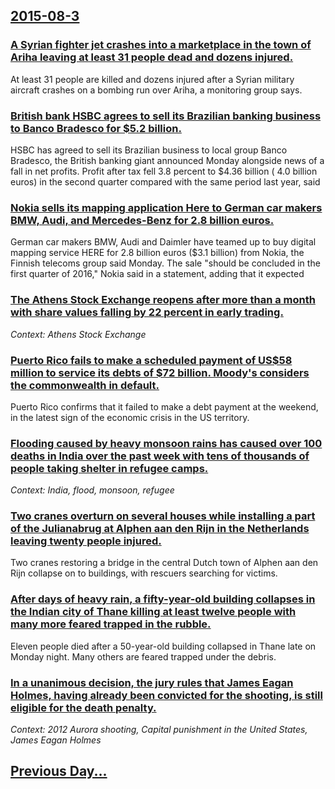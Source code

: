 ## [2015-08-3](/news/2015/08/3/index.md)

### [A Syrian fighter jet crashes into a marketplace in the town of Ariha leaving at least 31 people dead and dozens injured. ](/news/2015/08/3/a-syrian-fighter-jet-crashes-into-a-marketplace-in-the-town-of-ariha-leaving-at-least-31-people-dead-and-dozens-injured.md)
At least 31 people are killed and dozens injured after a Syrian military aircraft crashes on a bombing run over Ariha, a monitoring group says.

### [British bank HSBC agrees to sell its Brazilian banking business to Banco Bradesco for $5.2 billion. ](/news/2015/08/3/british-bank-hsbc-agrees-to-sell-its-brazilian-banking-business-to-banco-bradesco-for-5-2-billion.md)
HSBC has agreed to sell its Brazilian business to local group Banco Bradesco, the British banking giant announced Monday alongside news of a fall in net profits. Profit after tax fell 3.8 percent to $4.36 billion ( 4.0 billion euros) in the second quarter compared with the same period last year, said

### [Nokia sells its mapping application Here to German car makers BMW, Audi, and Mercedes-Benz for 2.8 billion euros. ](/news/2015/08/3/nokia-sells-its-mapping-application-here-to-german-car-makers-bmw-audi-and-mercedes-benz-for-2-8-billion-euros.md)
German car makers BMW, Audi and Daimler have teamed up to buy digital mapping service HERE for 2.8 billion euros ($3.1 billion) from Nokia, the Finnish telecoms group said Monday. The sale &quot;should be concluded in the first quarter of 2016,&quot; Nokia said in a statement, adding that it expected

### [The Athens Stock Exchange reopens after more than a month with share values falling by 22 percent in early trading. ](/news/2015/08/3/the-athens-stock-exchange-reopens-after-more-than-a-month-with-share-values-falling-by-22-percent-in-early-trading.md)
_Context: Athens Stock Exchange_

### [Puerto Rico fails to make a scheduled payment of US$58 million to service its debts of $72 billion. Moody's considers the commonwealth in default.  ](/news/2015/08/3/puerto-rico-fails-to-make-a-scheduled-payment-of-us-58-million-to-service-its-debts-of-72-billion-moody-s-considers-the-commonwealth-in-de.md)
Puerto Rico confirms that it failed to make a debt payment at the weekend, in the latest sign of the economic crisis in the US territory.

### [Flooding caused by heavy monsoon rains has caused over 100 deaths in India over the past week with tens of thousands of people taking shelter in refugee camps. ](/news/2015/08/3/flooding-caused-by-heavy-monsoon-rains-has-caused-over-100-deaths-in-india-over-the-past-week-with-tens-of-thousands-of-people-taking-shelte.md)
_Context: India, flood, monsoon, refugee_

### [Two cranes overturn on several houses while installing a part of the Julianabrug at Alphen aan den Rijn in the Netherlands leaving twenty people injured. ](/news/2015/08/3/two-cranes-overturn-on-several-houses-while-installing-a-part-of-the-julianabrug-at-alphen-aan-den-rijn-in-the-netherlands-leaving-twenty-pe.md)
Two cranes restoring a bridge in the central Dutch town of Alphen aan den Rijn collapse on to buildings, with rescuers searching for victims.

### [After days of heavy rain, a fifty-year-old building collapses in the Indian city of Thane killing at least twelve people with many more feared trapped in the rubble. ](/news/2015/08/3/after-days-of-heavy-rain-a-fifty-year-old-building-collapses-in-the-indian-city-of-thane-killing-at-least-twelve-people-with-many-more-fear.md)
Eleven people died after a 50-year-old building collapsed in Thane late on Monday night. Many others are feared trapped under the debris.

### [In a unanimous decision, the jury rules that James Eagan Holmes, having already been convicted for the shooting, is still eligible for the death penalty. ](/news/2015/08/3/in-a-unanimous-decision-the-jury-rules-that-james-eagan-holmes-having-already-been-convicted-for-the-shooting-is-still-eligible-for-the-d.md)
_Context: 2012 Aurora shooting, Capital punishment in the United States, James Eagan Holmes_

## [Previous Day...](/news/2015/08/2/index.md)


